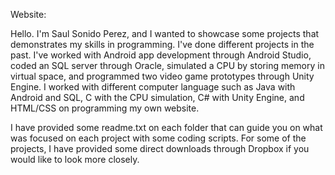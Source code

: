 Website: 

Hello. I'm Saul Sonido Perez, and I wanted to showcase some projects that demonstrates my skills in programming. I've done different projects in the past. I've worked
with Android app development through Android Studio, coded an SQL server through Oracle, simulated a CPU by storing memory in virtual space, and programmed two video 
game prototypes through Unity Engine. I worked with different computer language such as Java with Android and SQL, C with the CPU simulation, C# with Unity Engine, and HTML/CSS on programming my own website.

I have provided some readme.txt on each folder that can guide you on what was focused on each project with some coding scripts. For some of the projects, I have provided some direct downloads through Dropbox if you would like to look more closely.
